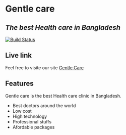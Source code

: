 # Gentle care
## _The best Health care in Bangladesh_



[![Build Status](https://travis-ci.org/joemccann/dillinger.svg?branch=master)](https://travis-ci.org/joemccann/dillinger)
## Live link

Feel free to visite our site [Gentle Care](https://gentle-care.web.app/)

## Features
Gentle care is the best Health care clinic in Bangladesh.

- Best doctors around the world
- Low cost
- High technology
- Professional stuffs
- Afordable packages
